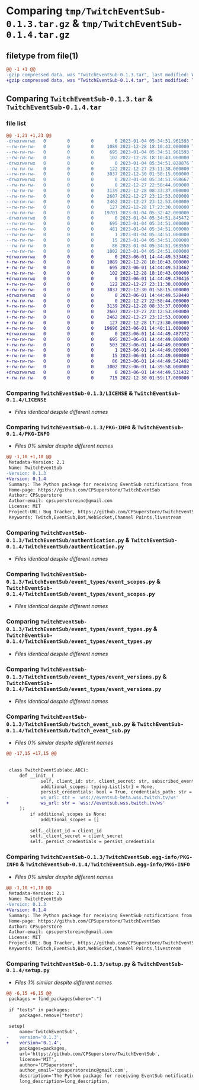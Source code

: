 # Comparing `tmp/TwitchEventSub-0.1.3.tar.gz` & `tmp/TwitchEventSub-0.1.4.tar.gz`

## filetype from file(1)

```diff
@@ -1 +1 @@
-gzip compressed data, was "TwitchEventSub-0.1.3.tar", last modified: Wed Jan  4 05:34:51 2023, max compression
+gzip compressed data, was "TwitchEventSub-0.1.4.tar", last modified: Thu Jun  1 14:44:49 2023, max compression
```

## Comparing `TwitchEventSub-0.1.3.tar` & `TwitchEventSub-0.1.4.tar`

### file list

```diff
@@ -1,21 +1,23 @@
-drwxrwxrwx   0        0        0        0 2023-01-04 05:34:51.961593 TwitchEventSub-0.1.3/
--rw-rw-rw-   0        0        0     1089 2022-12-28 18:10:43.000000 TwitchEventSub-0.1.3/LICENSE
--rw-rw-rw-   0        0        0      695 2023-01-04 05:34:51.961593 TwitchEventSub-0.1.3/PKG-INFO
--rw-rw-rw-   0        0        0      102 2022-12-28 18:10:43.000000 TwitchEventSub-0.1.3/README.md
-drwxrwxrwx   0        0        0        0 2023-01-04 05:34:51.828876 TwitchEventSub-0.1.3/TwitchEventSub/
--rw-rw-rw-   0        0        0      122 2022-12-27 23:11:38.000000 TwitchEventSub-0.1.3/TwitchEventSub/__init__.py
--rw-rw-rw-   0        0        0     3037 2022-12-30 01:58:15.000000 TwitchEventSub-0.1.3/TwitchEventSub/authentication.py
-drwxrwxrwx   0        0        0        0 2023-01-04 05:34:51.958667 TwitchEventSub-0.1.3/TwitchEventSub/event_types/
--rw-rw-rw-   0        0        0        0 2022-12-27 22:58:44.000000 TwitchEventSub-0.1.3/TwitchEventSub/event_types/__init__.py
--rw-rw-rw-   0        0        0     3139 2022-12-28 08:33:37.000000 TwitchEventSub-0.1.3/TwitchEventSub/event_types/event_scopes.py
--rw-rw-rw-   0        0        0     2607 2022-12-27 23:12:53.000000 TwitchEventSub-0.1.3/TwitchEventSub/event_types/event_types.py
--rw-rw-rw-   0        0        0     2462 2022-12-27 23:12:53.000000 TwitchEventSub-0.1.3/TwitchEventSub/event_types/event_versions.py
--rw-rw-rw-   0        0        0      127 2022-12-28 17:23:30.000000 TwitchEventSub-0.1.3/TwitchEventSub/exceptions.py
--rw-rw-rw-   0        0        0    19701 2023-01-04 05:32:42.000000 TwitchEventSub-0.1.3/TwitchEventSub/twitch_event_sub.py
-drwxrwxrwx   0        0        0        0 2023-01-04 05:34:51.845472 TwitchEventSub-0.1.3/TwitchEventSub.egg-info/
--rw-rw-rw-   0        0        0      695 2023-01-04 05:34:51.000000 TwitchEventSub-0.1.3/TwitchEventSub.egg-info/PKG-INFO
--rw-rw-rw-   0        0        0      481 2023-01-04 05:34:51.000000 TwitchEventSub-0.1.3/TwitchEventSub.egg-info/SOURCES.txt
--rw-rw-rw-   0        0        0        1 2023-01-04 05:34:51.000000 TwitchEventSub-0.1.3/TwitchEventSub.egg-info/dependency_links.txt
--rw-rw-rw-   0        0        0       15 2023-01-04 05:34:51.000000 TwitchEventSub-0.1.3/TwitchEventSub.egg-info/top_level.txt
--rw-rw-rw-   0        0        0       86 2023-01-04 05:34:51.963550 TwitchEventSub-0.1.3/setup.cfg
--rw-rw-rw-   0        0        0     1002 2023-01-04 05:24:51.000000 TwitchEventSub-0.1.3/setup.py
+drwxrwxrwx   0        0        0        0 2023-06-01 14:44:49.533462 TwitchEventSub-0.1.4/
+-rw-rw-rw-   0        0        0     1089 2022-12-28 18:10:43.000000 TwitchEventSub-0.1.4/LICENSE
+-rw-rw-rw-   0        0        0      695 2023-06-01 14:44:49.533462 TwitchEventSub-0.1.4/PKG-INFO
+-rw-rw-rw-   0        0        0      102 2022-12-28 18:10:43.000000 TwitchEventSub-0.1.4/README.md
+drwxrwxrwx   0        0        0        0 2023-06-01 14:44:49.470416 TwitchEventSub-0.1.4/TwitchEventSub/
+-rw-rw-rw-   0        0        0      122 2022-12-27 23:11:38.000000 TwitchEventSub-0.1.4/TwitchEventSub/__init__.py
+-rw-rw-rw-   0        0        0     3037 2022-12-30 01:58:15.000000 TwitchEventSub-0.1.4/TwitchEventSub/authentication.py
+drwxrwxrwx   0        0        0        0 2023-06-01 14:44:49.528440 TwitchEventSub-0.1.4/TwitchEventSub/event_types/
+-rw-rw-rw-   0        0        0        0 2022-12-27 22:58:44.000000 TwitchEventSub-0.1.4/TwitchEventSub/event_types/__init__.py
+-rw-rw-rw-   0        0        0     3139 2022-12-28 08:33:37.000000 TwitchEventSub-0.1.4/TwitchEventSub/event_types/event_scopes.py
+-rw-rw-rw-   0        0        0     2607 2022-12-27 23:12:53.000000 TwitchEventSub-0.1.4/TwitchEventSub/event_types/event_types.py
+-rw-rw-rw-   0        0        0     2462 2022-12-27 23:12:53.000000 TwitchEventSub-0.1.4/TwitchEventSub/event_types/event_versions.py
+-rw-rw-rw-   0        0        0      127 2022-12-28 17:23:30.000000 TwitchEventSub-0.1.4/TwitchEventSub/exceptions.py
+-rw-rw-rw-   0        0        0    19696 2023-06-01 14:40:11.000000 TwitchEventSub-0.1.4/TwitchEventSub/twitch_event_sub.py
+drwxrwxrwx   0        0        0        0 2023-06-01 14:44:49.487372 TwitchEventSub-0.1.4/TwitchEventSub.egg-info/
+-rw-rw-rw-   0        0        0      695 2023-06-01 14:44:49.000000 TwitchEventSub-0.1.4/TwitchEventSub.egg-info/PKG-INFO
+-rw-rw-rw-   0        0        0      503 2023-06-01 14:44:49.000000 TwitchEventSub-0.1.4/TwitchEventSub.egg-info/SOURCES.txt
+-rw-rw-rw-   0        0        0        1 2023-06-01 14:44:49.000000 TwitchEventSub-0.1.4/TwitchEventSub.egg-info/dependency_links.txt
+-rw-rw-rw-   0        0        0       15 2023-06-01 14:44:49.000000 TwitchEventSub-0.1.4/TwitchEventSub.egg-info/top_level.txt
+-rw-rw-rw-   0        0        0       86 2023-06-01 14:44:49.542402 TwitchEventSub-0.1.4/setup.cfg
+-rw-rw-rw-   0        0        0     1002 2023-06-01 14:39:58.000000 TwitchEventSub-0.1.4/setup.py
+drwxrwxrwx   0        0        0        0 2023-06-01 14:44:49.531432 TwitchEventSub-0.1.4/tests/
+-rw-rw-rw-   0        0        0      715 2022-12-30 01:59:17.000000 TwitchEventSub-0.1.4/tests/test_handler.py
```

### Comparing `TwitchEventSub-0.1.3/LICENSE` & `TwitchEventSub-0.1.4/LICENSE`

 * *Files identical despite different names*

### Comparing `TwitchEventSub-0.1.3/PKG-INFO` & `TwitchEventSub-0.1.4/PKG-INFO`

 * *Files 0% similar despite different names*

```diff
@@ -1,10 +1,10 @@
 Metadata-Version: 2.1
 Name: TwitchEventSub
-Version: 0.1.3
+Version: 0.1.4
 Summary: The Python package for receiving EventSub notifications from Twitch over WebSocket
 Home-page: https://github.com/CPSuperstore/TwitchEventSub
 Author: CPSuperstore
 Author-email: cpsuperstoreinc@gmail.com
 License: MIT
 Project-URL: Bug Tracker, https://github.com/CPSuperstore/TwitchEventSub/issues
 Keywords: Twitch,EventSub,Bot,WebSocket,Channel Points,livestream
```

### Comparing `TwitchEventSub-0.1.3/TwitchEventSub/authentication.py` & `TwitchEventSub-0.1.4/TwitchEventSub/authentication.py`

 * *Files identical despite different names*

### Comparing `TwitchEventSub-0.1.3/TwitchEventSub/event_types/event_scopes.py` & `TwitchEventSub-0.1.4/TwitchEventSub/event_types/event_scopes.py`

 * *Files identical despite different names*

### Comparing `TwitchEventSub-0.1.3/TwitchEventSub/event_types/event_types.py` & `TwitchEventSub-0.1.4/TwitchEventSub/event_types/event_types.py`

 * *Files identical despite different names*

### Comparing `TwitchEventSub-0.1.3/TwitchEventSub/event_types/event_versions.py` & `TwitchEventSub-0.1.4/TwitchEventSub/event_types/event_versions.py`

 * *Files identical despite different names*

### Comparing `TwitchEventSub-0.1.3/TwitchEventSub/twitch_event_sub.py` & `TwitchEventSub-0.1.4/TwitchEventSub/twitch_event_sub.py`

 * *Files 0% similar despite different names*

```diff
@@ -17,15 +17,15 @@
 
 
 class TwitchEventSub(abc.ABC):
     def __init__(
             self, client_id: str, client_secret: str, subscribed_events: typing.List[event_types.EventType],
             additional_scopes: typing.List[str] = None,
             persist_credentials: bool = True, credentials_path: str = "salts.json",
-            ws_url: str = 'wss://eventsub-beta.wss.twitch.tv/ws'
+            ws_url: str = 'wss://eventsub.wss.twitch.tv/ws'
     ):
         if additional_scopes is None:
             additional_scopes = []
 
         self._client_id = client_id
         self._client_secret = client_secret
         self._persist_credentials = persist_credentials
```

### Comparing `TwitchEventSub-0.1.3/TwitchEventSub.egg-info/PKG-INFO` & `TwitchEventSub-0.1.4/TwitchEventSub.egg-info/PKG-INFO`

 * *Files 0% similar despite different names*

```diff
@@ -1,10 +1,10 @@
 Metadata-Version: 2.1
 Name: TwitchEventSub
-Version: 0.1.3
+Version: 0.1.4
 Summary: The Python package for receiving EventSub notifications from Twitch over WebSocket
 Home-page: https://github.com/CPSuperstore/TwitchEventSub
 Author: CPSuperstore
 Author-email: cpsuperstoreinc@gmail.com
 License: MIT
 Project-URL: Bug Tracker, https://github.com/CPSuperstore/TwitchEventSub/issues
 Keywords: Twitch,EventSub,Bot,WebSocket,Channel Points,livestream
```

### Comparing `TwitchEventSub-0.1.3/setup.py` & `TwitchEventSub-0.1.4/setup.py`

 * *Files 1% similar despite different names*

```diff
@@ -6,15 +6,15 @@
 packages = find_packages(where=".")
 
 if "tests" in packages:
     packages.remove("tests")
 
 setup(
     name='TwitchEventSub',
-    version='0.1.3',
+    version='0.1.4',
     packages=packages,
     url='https://github.com/CPSuperstore/TwitchEventSub',
     license='MIT',
     author='CPSuperstore',
     author_email='cpsuperstoreinc@gmail.com',
     description='The Python package for receiving EventSub notifications from Twitch over WebSocket',
     long_description=long_description,
```


